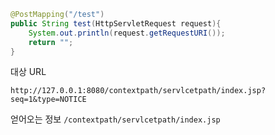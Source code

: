 ```java
@PostMapping("/test")
public String test(HttpServletRequest request){
	System.out.println(request.getRequestURI());
	return "";
}
```

대상 URL

`http://127.0.0.1:8080/contextpath/servlcetpath/index.jsp?seq=1&type=NOTICE`

얻어오는 정보
`/contextpath/servlcetpath/index.jsp`